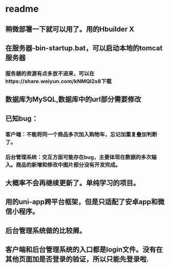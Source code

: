 # readme
## 稍微部署一下就可以用了。用的Hbuilder X
## 在服务器-bin-startup.bat，可以启动本地的tomcat服务器
### 服务器的资源有点多放不进来，可以在https://share.weiyun.com/kNMQl2s8下载
## 数据库为MySQL,数据库中的url部分需要修改
## 已知bug：
### 客户端：不能将同一个商品多次加入购物车，忘记加重复叠加判断了。
### 后台管理系统：交互方面可能存在bug，主要体现在数据的多次输入。商品的新增和修改中图片部分没有开发完成。
## 大概率不会再继续更新了。单纯学习的项目。
## 用的uni-app跨平台框架，但是只适配了安卓app和微信小程序。
## 后台管理系统做的比较屑。
## 客户端和后台管理系统的入口都是login文件。没有在其他页面加是否登录的验证，所以只能先登录啦.
